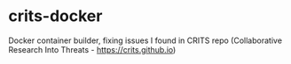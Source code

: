 # crits-docker
Docker container builder, fixing issues I found in CRITS repo (Collaborative Research Into Threats - https://crits.github.io)
